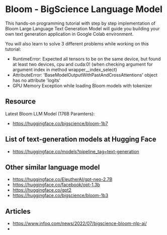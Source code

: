 # Bloom - BigScience  Language Model #

This hands-on programming tutorial with step by step implementation of Bloom Large Language Text Generation Model will guide you building your own text generation application in Google Colab environment. 

You will also learn to solve 3 different problems while working on this tutorial:

- RuntimeError: Expected all tensors to be on the same device, but found at least two devices, cpu and cuda:0! (when checking argument for argument index in method wrapper__index_select)
- AttributeError: 'BaseModelOutputWithPastAndCrossAttentions' object has no attribute 'logits'
- GPU Memory Exception while loading Bloom models with tokenizer

## Resource ## 
Latest Bloom LLM Model (176B Paramters):
- https://huggingface.co/bigscience/bloom-1b7

## List of text-generation models at Hugging Face
- https://huggingface.co/models?pipeline_tag=text-generation

## Other similar language model ##
- https://huggingface.co/EleutherAI/gpt-neo-2.7B
- https://huggingface.co/facebook/opt-1.3b
- https://huggingface.co/gpt2
- https://huggingface.co/bigscience/bloom-1b3




## Articles  ##
- https://www.infoq.com/news/2022/07/bigscience-bloom-nlp-ai/
- 

